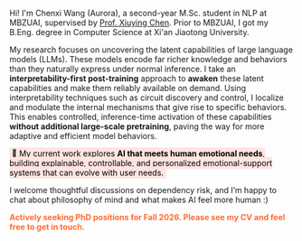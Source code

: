 <span class='anchor' id='about-me'></span>
Hi! I'm Chenxi Wang (Aurora), a second-year M.Sc. student in NLP at MBZUAI, supervised by [Prof. Xiuying Chen](https://iriscxy.github.io/). Prior to MBZUAI, I got my B.Eng. degree in Computer Science at Xi'an Jiaotong University.


<!-- My research focuses on human-centered AI. I take an **interpretability-first post-training** approach to **“awaken”** latent knowledge and behaviors in pretrained LLMs that are not actively invoked under normal inference. I use interpretability techniques such as circuit discovery and control, subspace analysis, steering vectors, activation patching, and sparse autoencoders, **without additional large-scale pretraining**. -->
<!-- My research focuses on human-centered AI. Pretrained LLMs encode rich knowledge and behaviors that normal inference does not actively invoke. I take an **interpretability-first post-training** approach to **“awaken”** these latent capabilities and make them reliably available on demand. Using interpretability techniques such as circuit discovery and control, subspace analysis, steering vectors, activation patching, and sparse autoencoders, I identify and modulate the internal mechanisms that give rise to specific behaviors. This enables controlled activation of these capabilities at inference, without additional large-scale pretraining. -->
<!-- My research focuses on uncovering the latent capabilities of large language models (LLMs). These models encode far richer knowledge and behaviors than they naturally express under normal inference, and these capabilities do not spontaneously manifest. I take an **interpretability-first post-training** approach to **"awaken"** these latent capabilities and make them reliably available on demand. Using interpretability techniques such as activation patching, subspace analysis, steering, and circuit discovery and control, I localize and modulate the internal mechanisms that give rise to specific behaviors. This enables controlled, inference-time activation of these capabilities **without additional large-scale pretraining and even supports real-time adaptation to user needs**. -->
My research focuses on uncovering the latent capabilities of large language models (LLMs). These models encode far richer knowledge and behaviors than they naturally express under normal inference. I take an **interpretability-first post-training** approach to **awaken** these latent capabilities and make them reliably available on demand. Using interpretability techniques such as circuit discovery and control, I localize and modulate the internal mechanisms that give rise to specific behaviors. This enables controlled, inference-time activation of these capabilities **without additional large-scale pretraining**, paving the way for more adaptive and efficient model behaviors.

<mark style="background-color: #FFE4E1; padding: 2px 4px;">🌟 My current work explores <strong>AI that meets human emotional needs</strong>, building explainable, controllable, and personalized emotional-support systems that can evolve with user needs.</mark>

I welcome thoughtful discussions on dependency risk, and I’m happy to chat about philosophy of mind and what makes AI feel more human :)

<p style="color: #FF6B35; font-weight: bold;">Actively seeking PhD positions for Fall 2026. Please see my CV and feel free to get in touch.</p>

